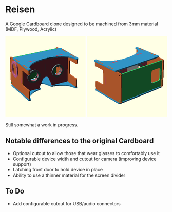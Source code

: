 Reisen
======

A Google Cardboard clone designed to be machined from 3mm material (MDF, Plywood, Acrylic)

![Rear Assembled View](https://github.com/DanNixon/Reisen/raw/master/rendered/assembly_rear_thumb.png "Rear Assembled View")
![Front Assembled View](https://github.com/DanNixon/Reisen/raw/master/rendered/assembly_front_thumb.png "Front Assembled View")

Still somewhat a work in progress.

Notable differences to the original Cardboard
---------------------------------------------

-  Optional cutout to allow those that wear glasses to comfortably use it
-  Configurable device width and cutout for camera (improving device support)
-  Latching front door to hold device in place
-  Ability to use a thinner material for the screen divider

To Do
-----

-  Add configurable cutout for USB/audio connectors
